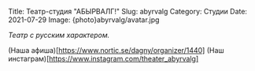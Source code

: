 Title: Театр-студия "АБЫРВАЛГ!"
Slug: abyrvalg
Category: Студии
Date: 2021-07-29
Image: {photo}abyrvalg/avatar.jpg

*Театр с русским характером.* 

(Наша афиша)[https://www.nortic.se/dagny/organizer/1440]
(Наш инстаграм)[https://www.instagram.com/theater_abyrvalg]
